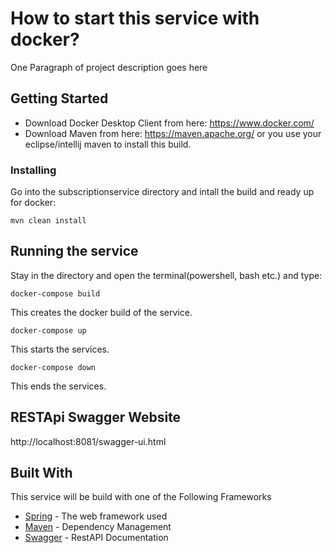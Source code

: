 # How to start this service with docker?

One Paragraph of project description goes here

## Getting Started

- Download Docker Desktop Client from here: https://www.docker.com/
- Download Maven from here: https://maven.apache.org/
or you use your eclipse/intellij maven to install this build.

### Installing

Go into the subscriptionservice directory and intall the build and ready up for docker:
```
mvn clean install
```

## Running the service

Stay in the directory and open the terminal(powershell, bash etc.) and type:
```
docker-compose build
```
This creates the docker build of the service.
```
docker-compose up
```
This starts the services.
```
docker-compose down
```
This ends the services.

## RESTApi Swagger Website

http://localhost:8081/swagger-ui.html

## Built With

This service will be build with one of the Following Frameworks
* [Spring](https://spring.io/) - The web framework used
* [Maven](https://maven.apache.org/) - Dependency Management
* [Swagger](https://swagger.io/) - RestAPI Documentation

